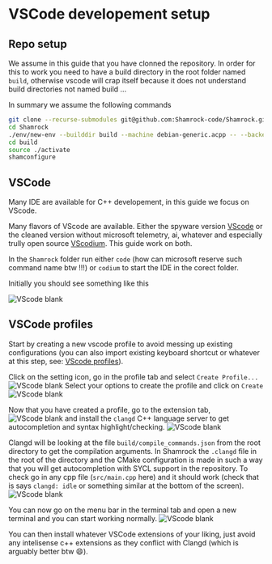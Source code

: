 # VSCode developement setup

## Repo setup

We assume in this guide that you have clonned the repository.
In order for this to work you need to have a build directory in the root folder named `build`, otherwise vscode will crap itself because it does not understand build directories not named build ...

In summary we assume the following commands

```bash
git clone --recurse-submodules git@github.com:Shamrock-code/Shamrock.git
cd Shamrock
./env/new-env --builddir build --machine debian-generic.acpp -- --backend omp
cd build
source ./activate
shamconfigure
```

## VSCode

Many IDE are available for C++ developement, in this guide we focus on VScode.

Many flavors of VScode are available. Either the spyware version [VScode](https://code.visualstudio.com/) or the cleaned version without microsoft telemetry, ai, whatever and especially trully open source [VScodium](https://vscodium.com/). This guide work on both.

In the `Shamrock` folder run either `code` (how can microsoft reserve such command name btw !!!) or `codium` to start the IDE in the corect folder.

Initially you should see something like this

![VScode blank](../assets/large-figures/figures/vscode/vscode_blank.png)

## VSCode profiles

Start by creating a new vscode profile to avoid messing up existing configurations (you can also import existing keyboard shortcut or whatever at this step, see: [VScode profiles](https://code.visualstudio.com/docs/editor/profiles)).

Click on the setting icon, go in the profile tab and select `Create Profile...`
![VScode blank](../assets/large-figures/figures/vscode/create_profile.png)
Select your options to create the profile and click on `Create`
![VScode blank](../assets/large-figures/figures/vscode/create_profile2.png)

Now that you have created a profile, go to the extension tab,
![VScode blank](../assets/large-figures/figures/vscode/go_to_ext.png)
and install the `clangd` C++ language server to get autocompletion and syntax highlight/checking.
![VScode blank](../assets/large-figures/figures/vscode/install_clangd.png)

Clangd will be looking at the file `build/compile_commands.json` from the root directory to get the compilation arguments. In Shamrock the `.clangd` file in the root of the directory and the CMake configuration is made in such a way that you will get autocompletion with SYCL support in the repository. To check go in any cpp file (`src/main.cpp` here) and it should work (check that is says `clangd: idle` or something similar at the bottom of the screen).
![VScode blank](../assets/large-figures/figures/vscode/it_works.png)

You can now go on the menu bar in the terminal tab and open a new terminal and you can start working normally.
![VScode blank](../assets/large-figures/figures/vscode/compile.png)

You can then install whatever VSCode extensions of your liking, just avoid any intelisense c++ extensions as they conflict with Clangd (which is arguably better btw 😄).
